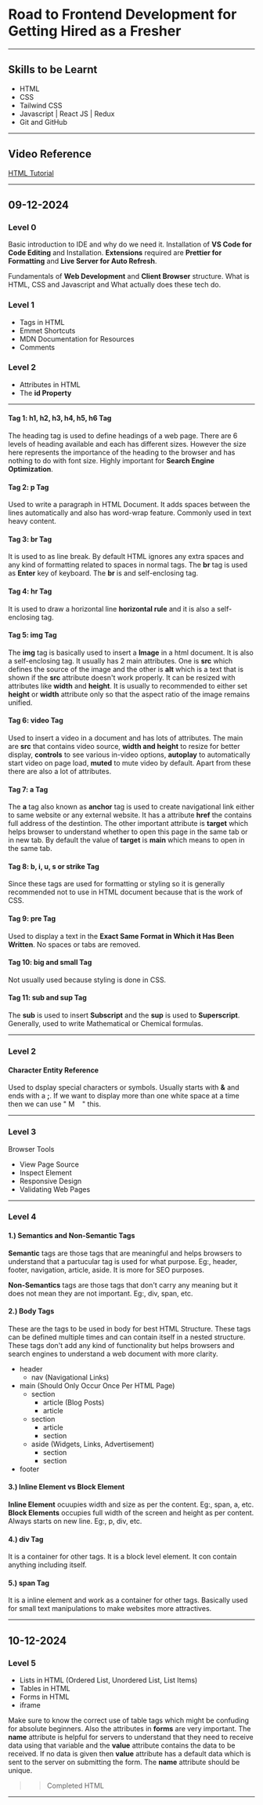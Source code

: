 # Road to Frontend Development for Getting Hired as a Fresher
-------------
## Skills to be Learnt
- HTML
- CSS
- Tailwind CSS
- Javascript | React JS | Redux
- Git and GitHub
---------------------
## Video Reference
[HTML Tutorial](https://www.youtube.com/watch?v=rklidcZ-aLU&list=PL78RhpUUKSwfYr_bKHq7SWfTCBGad_xxP)

-----------
## 09-12-2024
### Level 0
Basic introduction to IDE and why do we need it. Installation of **VS Code for Code Editing** and Installation. **Extensions** required are **Prettier for Formatting** and **Live Server for Auto Refresh**.

Fundamentals of **Web Development** and **Client Browser** structure. What is HTML, CSS and Javascript and What actually does these tech do.

### Level 1
- Tags in HTML
- Emmet Shortcuts
- MDN Documentation for Resources
- Comments **<!-- -->**

### Level 2
- Attributes in HTML
- The **id Property**

--------------------

#### Tag 1: h1, h2, h3, h4, h5, h6 Tag
The heading tag is used to define headings of a web page. There are 6 levels of heading available and each has different sizes. However the size here represents the importance of the heading to the browser and has nothing to do with font size. Highly important for **Search Engine Optimization**.

#### Tag 2: p Tag
Used to write a paragraph in HTML Document. It adds spaces between the lines automatically and also has word-wrap feature. Commonly used in text heavy content.

#### Tag 3: br Tag
It is used to as line break. By default HTML ignores any extra spaces and any kind of formatting related to spaces in normal tags. The **br** tag is used as **Enter** key of keyboard. The **br** is and self-enclosing tag.

#### Tag 4: hr Tag
It is used to draw a horizontal line **horizontal rule** and it is also a self-enclosing tag.

#### Tag 5: img Tag
The **img** tag is basically used to insert a **Image** in a html document. It is also a self-enclosing tag. It usually has 2 main attributes. One is **src** which defines the source of the image and the other is **alt** which is a text that is shown if the **src** attribute doesn't work properly. It can be resized with attributes like **width** and **height**. It is usually to recommended to either set **height** or **width** attribute only so that the aspect ratio of the image remains unified.

#### Tag 6: video Tag
Used to insert a video in a document and has lots of attributes. The main are **src** that contains video source, **width and height** to resize for better display, **controls** to see various in-video options, **autoplay** to automatically start video on page load, **muted** to mute video by default. Apart from these there are also a lot of attributes.

#### Tag 7: a Tag
The **a** tag also known as **anchor** tag is used to create navigational link either to same website or any external website. It has a attribute **href** the contains full address of the destintion. The other important attribute is **target** which helps browser to understand whether to open this page in the same tab or in new tab. By default the value of **target** is **main** which means to open in the same tab.

#### Tag 8: b, i, u, s or strike Tag
Since these tags are used for formatting or styling so it is generally recommended not to use in HTML document because that is the work of CSS.

#### Tag 9: pre Tag
Used to display a text in the **Exact Same Format in Which it Has Been Written**. No spaces or tabs are removed.

#### Tag 10: big and small Tag
Not usually used because styling is done in CSS.

#### Tag 11: sub and sup Tag
The **sub** is used to insert **Subscript** and the **sup** is used to **Superscript**. Generally, used to write Mathematical or Chemical formulas.

---------------------
### Level 2

#### Character Entity Reference
Used to dsplay special characters or symbols. Usually starts with **&** and ends with a **;**. If we want to display more than one white space at a time then we can use "&nbsp;M &nbsp; &nbsp;" this. 

-----------------
### Level 3
Browser Tools
- View Page Source
- Inspect Element
- Responsive Design
- Validating Web Pages

------------------------------------------
### Level 4
#### 1.) Semantics and Non-Semantic Tags
**Semantic** tags are those tags that are meaningful and helps browsers to understand that a partucular tag is used for what purpose. Eg:, header, footer, navigation, article, aside. It is more for SEO purposes.

**Non-Semantics** tags are those tags that don't carry any meaning but it does not mean they are not important. Eg:, div, span, etc.

#### 2.) Body Tags
These are the tags to be used in body for best HTML Structure. These tags can be defined multiple times and can contain itself in a nested structure. These tags don't add any kind of functionality but helps browsers and search engines to understand a web document with more clarity.

- header
    - nav (Navigational Links)
- main (Should Only Occur Once Per HTML Page)
    - section
        - article (Blog Posts)
        - article
    - section
        - article
        - section
    - aside (Widgets, Links, Advertisement)
        - section
        - section
- footer

#### 3.) Inline Element vs Block Element
**Inline Element** ocuupies width and size as per the content. Eg:, span, a, etc.
**Block Elements** occupies full width of the screen and height as per content. Always starts on new line. Eg:, p, div, etc.

#### 4.) div Tag
It is a container for other tags. It is a block level element. It con contain anything including itself.

#### 5.) span Tag
It is a inline element and work as a container for other tags. Basically used for small text manipulations to make websites more attractives.

------------------------------------------------------
## 10-12-2024
### Level 5
- Lists in HTML (Ordered List, Unordered List, List Items)
- Tables in HTML
- Forms in HTML
- iframe

Make sure to know the correct use of table tags which might be confuding for absolute beginners. Also the attributes in **forms** are very important. The **name** attribute is helpful for servers to understand that they need to receive data using that variable and the **value** attribute contains the data to be received. If no data is given then **value** attribute has a default data which is sent to the server on submitting the form. The **name** attribute should be unique.

>> Completed HTML
--------------------------------
